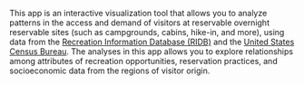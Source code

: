 This app is an interactive visualization tool that allows you to 
analyze patterns in the access and demand of visitors at reservable 
overnight reservable sites (such as campgrounds, cabins, hike-in, and 
more), using data from the 
[Recreation Information Database (RIDB)](https://ridb.recreation.gov/landing) 
and the 
[United States Census Bureau](https://data.census.gov/cedsci/). 
The analyses in this app allows you to explore relationships among attributes 
of recreation opportunities, reservation practices, and socioeconomic data 
from the regions of visitor origin.